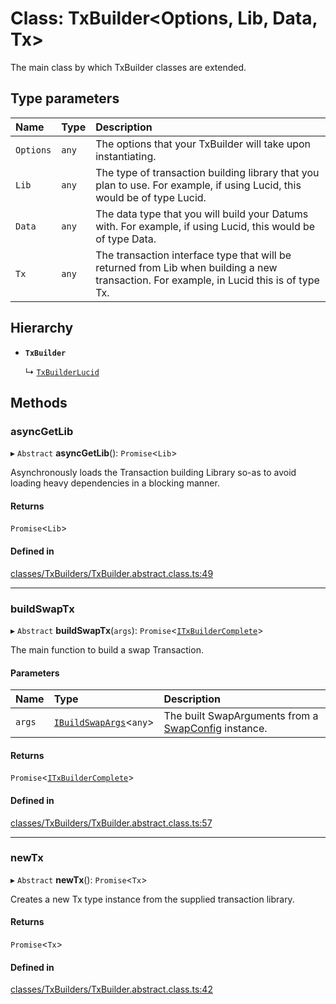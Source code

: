 # Class: TxBuilder<Options, Lib, Data, Tx\>

The main class by which TxBuilder classes are extended.

## Type parameters

| Name | Type | Description |
| :------ | :------ | :------ |
| `Options` | `any` | The options that your TxBuilder will take upon instantiating. |
| `Lib` | `any` | The type of transaction building library that you plan to use. For example, if using Lucid, this would be of type Lucid. |
| `Data` | `any` | The data type that you will build your Datums with. For example, if using Lucid, this would be of type Data. |
| `Tx` | `any` | The transaction interface type that will be returned from Lib when building a new transaction. For example, in Lucid this is of type Tx. |

## Hierarchy

- **`TxBuilder`**

  ↳ [`TxBuilderLucid`](TxBuilderLucid.md)

## Methods

### asyncGetLib

▸ `Abstract` **asyncGetLib**(): `Promise`<`Lib`\>

Asynchronously loads the Transaction building Library so-as to avoid loading
heavy dependencies in a blocking manner.

#### Returns

`Promise`<`Lib`\>

#### Defined in

[classes/TxBuilders/TxBuilder.abstract.class.ts:49](https://github.com/SundaeSwap-finance/sundae-sdk/blob/main/packages/core/src/classes/TxBuilders/TxBuilder.abstract.class.ts#L49)

___

### buildSwapTx

▸ `Abstract` **buildSwapTx**(`args`): `Promise`<[`ITxBuilderComplete`](../interfaces/ITxBuilderComplete.md)\>

The main function to build a swap Transaction.

#### Parameters

| Name | Type | Description |
| :------ | :------ | :------ |
| `args` | [`IBuildSwapArgs`](../interfaces/IBuildSwapArgs.md)<`any`\> | The built SwapArguments from a [SwapConfig](SwapConfig.md) instance. |

#### Returns

`Promise`<[`ITxBuilderComplete`](../interfaces/ITxBuilderComplete.md)\>

#### Defined in

[classes/TxBuilders/TxBuilder.abstract.class.ts:57](https://github.com/SundaeSwap-finance/sundae-sdk/blob/main/packages/core/src/classes/TxBuilders/TxBuilder.abstract.class.ts#L57)

___

### newTx

▸ `Abstract` **newTx**(): `Promise`<`Tx`\>

Creates a new Tx type instance from the supplied transaction library.

#### Returns

`Promise`<`Tx`\>

#### Defined in

[classes/TxBuilders/TxBuilder.abstract.class.ts:42](https://github.com/SundaeSwap-finance/sundae-sdk/blob/main/packages/core/src/classes/TxBuilders/TxBuilder.abstract.class.ts#L42)
